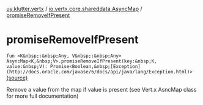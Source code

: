 [uy.klutter.vertx](../index.md) / [io.vertx.core.shareddata.AsyncMap](index.md) / [promiseRemoveIfPresent](.)


# promiseRemoveIfPresent
`fun <K&nbsp;:&nbsp;Any, V&nbsp;:&nbsp;Any> AsyncMap<K,&nbsp;V>.promiseRemoveIfPresent(key:&nbsp;K, value:&nbsp;V): Promise<Boolean,&nbsp;[Exception](http://docs.oracle.com/javase/6/docs/api/java/lang/Exception.html)>` [(source)](https://github.com/kohesive/klutter/blob/master/vertx3-jdk8/src/main/kotlin/uy/klutter/vertx/VertxSharedData.kt#L187)

Remove a value from the map if value is present (see Vert.x AsncMap class for more full documentation)


